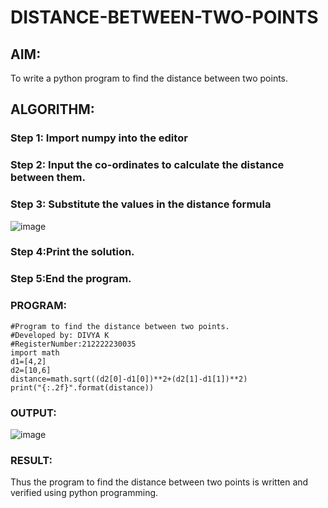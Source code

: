 # DISTANCE-BETWEEN-TWO-POINTS

## AIM:
To write a python program to find the distance between two points.
## ALGORITHM:
### Step 1: Import numpy into the editor
### Step 2: Input the co-ordinates to calculate the distance between them.
### Step 3: Substitute the values in the distance formula
![image](https://github.com/divyakumars/DISTANCE-BETWEEN-TWO-POINTS/assets/119393621/5562bf0c-9455-474d-997d-6150bca05be1)

### Step 4:Print the solution.
### Step 5:End the program. 

### PROGRAM:

```
#Program to find the distance between two points.
#Developed by: DIVYA K 
#RegisterNumber:212222230035
import math
d1=[4,2]
d2=[10,6]
distance=math.sqrt((d2[0]-d1[0])**2+(d2[1]-d1[1])**2)
print("{:.2f}".format(distance))
```

### OUTPUT:
![image](https://github.com/divyakumars/DISTANCE-BETWEEN-TWO-POINTS/assets/119393621/86377761-1a8e-41b4-a9ca-6a9a4ec3e1f0)


### RESULT:
Thus the program to find the distance between two points is written and verified using python programming.
